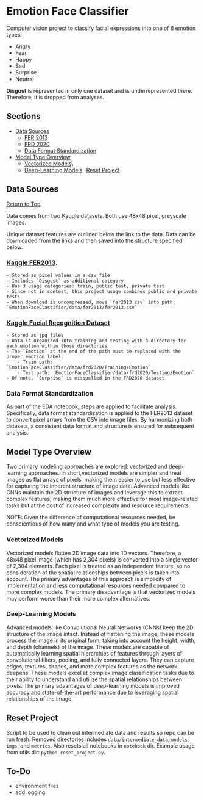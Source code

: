 # Emotion Face Classifier

Computer vision project to classify facial expressions into one of 6 emotion types: 
- Angry
- Fear
- Happy
- Sad
- Surprise 
- Neutral

**Disgust** is represented in only one dataset and is underrepresented there. Therefore, it is dropped from analyses.

## Sections
- [Data Sources](#data-sources)
    - [FER 2013](#kaggle-fer2013)
    - [FRD 2020](#kaggle-facial-recognition-dataset)
    - [Data Format Standardization](#data-format-standardization)
- [Model Type Overview](#model-type-overview)
    - [Vectorized Models](#vectorized-models)\
    - [Deep-Learning Models](#deep-learning-models)
-[Reset Project](#reset-project)

## Data Sources

[Return to Top](#sections)

Data comes from two Kaggle datasets. Both use 48x48 pixel, greyscale images.

Unique dataset features are outlined below the link to the data. Data can be downloaded from the links and then saved into the structure specified below. 

### [Kaggle FER2013](https://www.kaggle.com/competitions/challenges-in-representation-learning-facial-expression-recognition-challenge/data).
    - Stored as pixel values in a csv file
    - Includes `Disgust` as additional category
    - Has 3 usage categories: train, public test, private test
    - Since not in contest, this project usage combines public and private tests
    - When download is uncompressed, move `fer2013.csv` into path: `EmotionFaceClassifier/data/fer2013/fer2013.csv`

### [Kaggle Facial Recognition Dataset](https://www.kaggle.com/datasets/apollo2506/facial-recognition-dataset/data)
    - Stored as jpg files
    - Data is organized into training and testing with a directory for each emotion within those directories
    - The `Emotion` at the end of the path must be replaced with the proper emotion label.
        - Train path: `EmotionFaceClassifier/data/frd2020/Training/Emotion`
        - Test path: `EmotionFaceClassifier/data/frd2020/Testing/Emotion`
    - Of note, `Surprise` is misspelled in the FRD2020 dataset

### Data Format Standardization
As part of the EDA notebook, steps are applied to facilitate analysis. Specifically, data format standardization is applied to the FER2013 dataset to convert pixel arrays from the CSV into image files. By harmonizing both datasets, a consistent data format and structure is ensured for subsequent analysis. 

## Model Type Overview
Two primary modeling approaches are explored: vectorized and deep-learning approaches. In short,vectorized models are simpler and treat images as flat arrays of pixels, making them easier to use but less effective for capturing the inherent structure of image data.
Advanced models like CNNs maintain the 2D structure of images and leverage this to extract complex features, making them much more effective for most image-related tasks but at the cost of increased complexity and resource requirements.

NOTE: Given the difference of computational resources needed, be conscientious of how many and what type of models you are testing. 

### Vectorized Models
Vectorized models flatten 2D image data into 1D vectors. Therefore, a 48x48 pixel image (which has 2,304 pixels) is converted into a single vector of 2,304 elements. Each pixel is treated as an independent feature, so no consideration of the spatial relationships between pixels is taken into account.
The primary advantages of this approach is simplicity of implementation and less computational resources needed compared to more complex models. The primary disadvantage is that vectorized models may perform worse than their more complex alternatives.

### Deep-Learning Models  
Advanced models like Convolutional Neural Networks (CNNs) keep the 2D structure of the image intact. Instead of flattening the image, these models process the image in its original form, taking into account the height, width, and depth (channels) of the image.
These models are capable of automatically learning spatial hierarchies of features through layers of convolutional filters, pooling, and fully connected layers. They can capture edges, textures, shapes, and more complex features as the network deepens.
These models excel at complex image classification tasks due to their ability to understand and utilize the spatial relationships between pixels. 
The primary advantages of deep-learning models is improved accuracy and state-of-the-art performance due to leveraging spatial relationships of the image. 

## Reset Project
Script to be used to clean out intermediate data and results so repo can be run fresh. Removed directories includes `data/intermediate_data`, `models`, `imgs`, and `metrics`. Also resets all notebooks in `notebook` dir. Example usage from utils dir: `python reset_project.py`.

## To-Do
- environment files
- add logging
